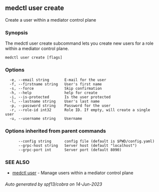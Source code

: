 ## medctl user create

Create a user within a mediator control plane

### Synopsis

The medctl user create subcommand lets you create new users for a role
within a mediator control plane.

```
medctl user create [flags]
```

### Options

```
  -e, --email string       E-mail for the user
  -f, --firstname string   User's first name
  -s, --force              Skip confirmation
  -h, --help               help for create
  -i, --is-protected       Is the user protected
  -l, --lastname string    User's last name
  -p, --password string    Password for the user
  -r, --role-id int32      Role ID. If empty, will create a single user
  -u, --username string    Username
```

### Options inherited from parent commands

```
      --config string      config file (default is $PWD/config.yaml)
      --grpc-host string   Server host (default "localhost")
      --grpc-port int      Server port (default 8090)
```

### SEE ALSO

* [medctl user](medctl_user.md)	 - Manage users within a mediator control plane

###### Auto generated by spf13/cobra on 14-Jun-2023
